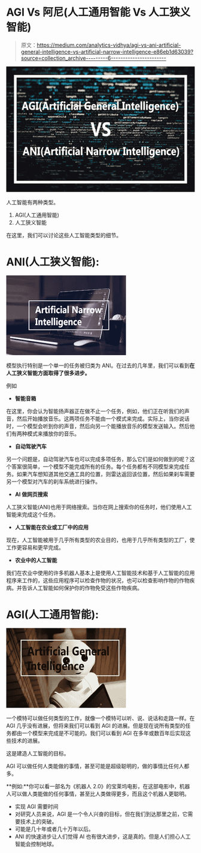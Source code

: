 # AGI Vs 阿尼(人工通用智能 Vs 人工狭义智能)

> 原文：<https://medium.com/analytics-vidhya/agi-vs-ani-artificial-general-intelligence-vs-artificial-narrow-intelligence-e86eb1d63039?source=collection_archive---------6----------------------->

![](img/b7405fc45195ebc19acf0e6dff5a4c4f.png)

人工智能有两种类型。

1.  AGI(人工通用智能)
2.  人工狭义智能

在这里，我们可以讨论这些人工智能类型的细节。

# ANI(人工狭义智能):

![](img/3d72e95083bbc7f17d7802d7894456ad.png)

模型执行特别是一个单一的任务被归类为 ANI。在过去的几年里，我们可以看到**在人工狭义智能方面取得了很多进步。**

例如

*   **智能音箱**

在这里，你会认为智能扬声器正在做不止一个任务，例如，他们正在听我们的声音，然后开始播放音乐。这两项任务不能由一个模式来完成。实际上，当你说话时，一个模型会听到你的声音，然后向另一个能播放音乐的模型发送输入。然后他们有两种模式来播放你的音乐。

*   **自动驾驶汽车**

另一个问题是，自动驾驶汽车也可以完成多项任务，那么它们是如何做到的呢？这个答案很简单，一个模型不能完成所有的任务。每个任务都有不同模型来完成任务。如果汽车想知道其他交通工具的位置，则雷达返回该位置，然后如果刹车需要另一个模型对汽车的刹车系统进行操作。

*   **AI 做网页搜索**

人工狭义智能(ANI)也用于网络搜索。当你在网上搜索你的任务时，他们使用人工智能来完成这个任务。

*   **人工智能在农业或工厂中的应用**

现在，人工智能被用于几乎所有类型的农业目的，也用于几乎所有类型的工厂，使工作更容易和更早完成。

*   **农业中的人工智能**

我们在农业中使用的许多机器人基本上是使用人工智能技术和基于人工智能的应用程序来工作的，这些应用程序可以检查作物的状况，也可以检查影响作物的作物疾病。并告诉人工智能如何保护你的作物免受这些作物疾病。

# AGI(人工通用智能):

![](img/5ac1ef3c457da8d01c4e83b334375100.png)

一个模特可以做任何类型的工作，就像一个模特可以听、说、说话和走路一样。在 AGI 几乎没有进展，但将来我们可以看到 AGI 的进展。但是现在说所有类型的任务都由一个模型来完成是不可能的。我们可以看到 AGI 在多年或数百年后实现这些技术的进展。

这是建造人工智能的目标。

AGI 可以做任何人类能做的事情，甚至可能是超级聪明的，做的事情比任何人都多。

**例如:**你可以看一部名为《机器人 2.0》的宝莱坞电影，在这部电影中，机器人可以做人类能做的任何事情，甚至比人类做得更多，而且这个机器人更聪明。

*   实现 AGI 需要时间
*   对研究人员来说，AGI 是一个令人兴奋的目标，但在我们到达那里之前，它需要技术上的突破。
*   可能是几十年或者几十万年以后。
*   ANI 的快速进步让人们觉得 AI 也有很大进步，这是真的。但是人们担心人工智能会控制地球。
